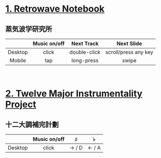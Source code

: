 # <a href="https://zianwangs.github.io/retro">1. Retrowave Notebook</a> 
## 蒸気波学研究所




|             | Music on/off | Next Track   | Next Slide |
| :-: | :-: | :-: | :-: |
| Desktop     |     click    | double-click | scroll/press any key
| Mobile      | tap          | long-press   |  swipe

<br/>

# <a href="https://zianwangs.github.io/plan">2. Twelve Major Instrumentality Project</a>
## 十二大調補完計劃

|             | Music on/off | ♯   | ♭ |
| :-: | :-: | :-: | :-: |
| Desktop     |     click    |  → / D | ← / A

